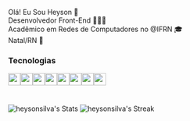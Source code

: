 Olá! Eu Sou Heyson 👋<br>
Desenvolvedor Front-End 👨🏽‍💻<br>
Acadêmico em Redes de Computadores no @IFRN 🎓<br>
Natal/RN 📍
<h3>Tecnologias</h3>
<div style="display:flex;">
<img src="https://cdn.jsdelivr.net/gh/devicons/devicon@latest/icons/javascript/javascript-original.svg" width=25px heigth=25px />
<img src="https://cdn.jsdelivr.net/gh/devicons/devicon@latest/icons/react/react-original.svg" width=25px heigth=25px />          
<img src="https://cdn.jsdelivr.net/gh/devicons/devicon@latest/icons/python/python-original.svg"  width=25px heigth=25px />
<img src="https://cdn.jsdelivr.net/gh/devicons/devicon@latest/icons/mysql/mysql-original.svg"  width=25px heigth=25px  />
<img src="https://cdn.jsdelivr.net/gh/devicons/devicon@latest/icons/amazonwebservices/amazonwebservices-plain-wordmark.svg" width=25px heigth=25px />
<img src="https://cdn.jsdelivr.net/gh/devicons/devicon@latest/icons/nodejs/nodejs-original.svg" width=25px heigth=25px />          
<img src="https://cdn.jsdelivr.net/gh/devicons/devicon@latest/icons/html5/html5-original.svg"  width=25px heigth=25px />
<img src="https://cdn.jsdelivr.net/gh/devicons/devicon@latest/icons/css3/css3-original.svg"  width=25px heigth=25px />
          
        
          
</div>          
          
          

#
![heysonsilva's Stats](https://github-readme-stats.vercel.app/api?username=heysonsilva&theme=dracula&show_icons=true&hide_border=true&count_private=true)
![heysonsilva's Streak](https://github-readme-streak-stats.herokuapp.com/?user=heysonsilva&theme=dracula&hide_border=true)
